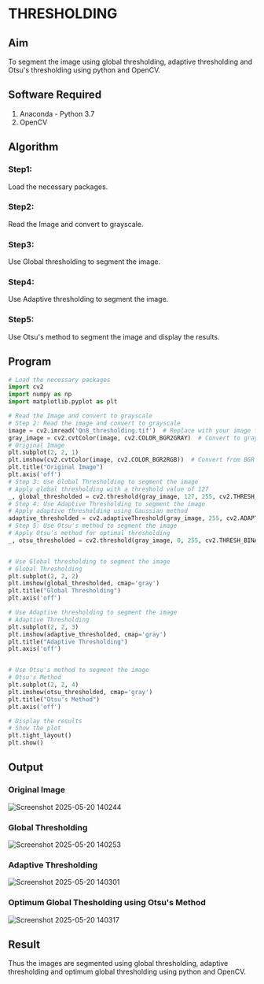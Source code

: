 # THRESHOLDING
## Aim
To segment the image using global thresholding, adaptive thresholding and Otsu's thresholding using python and OpenCV.

## Software Required
1. Anaconda - Python 3.7
2. OpenCV

## Algorithm

### Step1:
Load the necessary packages.

### Step2:
Read the Image and convert to grayscale.

### Step3:
Use Global thresholding to segment the image.

### Step4:
Use Adaptive thresholding to segment the image.

### Step5:
Use Otsu's method to segment the image and display the results.
## Program

```python
# Load the necessary packages
import cv2
import numpy as np
import matplotlib.pyplot as plt

# Read the Image and convert to grayscale
# Step 2: Read the image and convert to grayscale
image = cv2.imread('Qn8_thresholding.tif')  # Replace with your image file path
gray_image = cv2.cvtColor(image, cv2.COLOR_BGR2GRAY)  # Convert to grayscale
# Original Image
plt.subplot(2, 2, 1)
plt.imshow(cv2.cvtColor(image, cv2.COLOR_BGR2RGB))  # Convert from BGR to RGB for display
plt.title("Original Image")
plt.axis('off')
# Step 3: Use Global Thresholding to segment the image
# Apply global thresholding with a threshold value of 127
_, global_thresholded = cv2.threshold(gray_image, 127, 255, cv2.THRESH_BINARY)
# Step 4: Use Adaptive Thresholding to segment the image
# Apply adaptive thresholding using Gaussian method
adaptive_thresholded = cv2.adaptiveThreshold(gray_image, 255, cv2.ADAPTIVE_THRESH_GAUSSIAN_C, cv2.THRESH_BINARY, 11, 2)
# Step 5: Use Otsu's method to segment the image
# Apply Otsu's method for optimal thresholding
_, otsu_thresholded = cv2.threshold(gray_image, 0, 255, cv2.THRESH_BINARY + cv2.THRESH_OTSU)


# Use Global thresholding to segment the image
# Global Thresholding
plt.subplot(2, 2, 2)
plt.imshow(global_thresholded, cmap='gray')
plt.title("Global Thresholding")
plt.axis('off')

# Use Adaptive thresholding to segment the image
# Adaptive Thresholding
plt.subplot(2, 2, 3)
plt.imshow(adaptive_thresholded, cmap='gray')
plt.title("Adaptive Thresholding")
plt.axis('off')


# Use Otsu's method to segment the image 
# Otsu's Method
plt.subplot(2, 2, 4)
plt.imshow(otsu_thresholded, cmap='gray')
plt.title("Otsu's Method")
plt.axis('off')

# Display the results
# Show the plot
plt.tight_layout()
plt.show()


```
## Output

### Original Image
![Screenshot 2025-05-20 140244](https://github.com/user-attachments/assets/8d87143a-8a05-40f0-b644-fbbe4515ffb7)

### Global Thresholding
![Screenshot 2025-05-20 140253](https://github.com/user-attachments/assets/366a7765-108b-4c05-9660-f0f8b33c800d)

### Adaptive Thresholding
![Screenshot 2025-05-20 140301](https://github.com/user-attachments/assets/c28f05af-92a0-422d-bdcf-b5df00e9b0a0)


### Optimum Global Thesholding using Otsu's Method
![Screenshot 2025-05-20 140317](https://github.com/user-attachments/assets/b4fbefb3-5ef6-4281-b0ff-b62c7322e2d2)


## Result
Thus the images are segmented using global thresholding, adaptive thresholding and optimum global thresholding using python and OpenCV.
